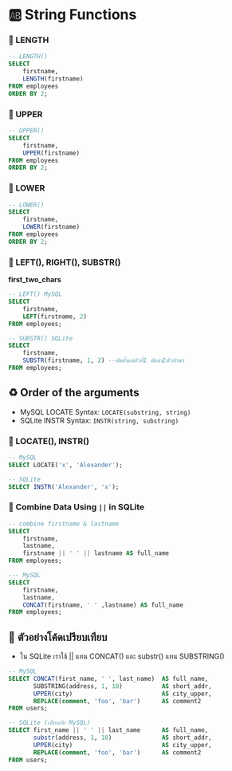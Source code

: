 # 🆎 String Functions

### 💌 LENGTH
```sql
-- LENGTH() 
SELECT 
	firstname, 
    LENGTH(firstname)
FROM employees
ORDER BY 2;
```
### 💌 UPPER
```sql
-- UPPER()
SELECT 
	firstname, 
    UPPER(firstname)
FROM employees
ORDER BY 2;
```
### 💌 LOWER
```sql
-- LOWER() 
SELECT 
	firstname, 
    LOWER(firstname)
FROM employees
ORDER BY 2;
```
### 💌 LEFT(), RIGHT(), SUBSTR()
**first_two_chars**
```sql
-- LEFT() MySQL
SELECT 
	firstname, 
    LEFT(firstname, 2)
FROM employees;

-- SUBSTR() SQLite
SELECT 
    firstname, 
    SUBSTR(firstname, 1, 2) --ตัดตั้งแต่ตัวที่1 ตัดมา2ตัวอักษร
FROM employees;
```
## ♻ Order of the arguments
- MySQL LOCATE Syntax: `LOCATE(substring, string)`
- SQLite INSTR Syntax: `INSTR(string, substring)`

### 💌 LOCATE(), INSTR()
```sql
-- MySQL
SELECT LOCATE('x', 'Alexander');
```
```sql
-- SQLite
SELECT INSTR('Alexander', 'x');
```
### 💌 Combine Data Using `||` in SQLite
```sql
-- combine firstname & lastname 
SELECT
    firstname,
    lastname,
    firstname || ' ' || lastname AS full_name
FROM employees;
```
```sql
--- MySQL
SELECT
    firstname,
    lastname,
    CONCAT(firstname, ' ' ,lastname) AS full_name
FROM employees;
```
## 🎯 ตัวอย่างโค้ดเปรียบเทียบ
- ใน SQLite เราใช้ || แทน CONCAT() และ substr() แทน SUBSTRING()
```sql
-- MySQL
SELECT CONCAT(first_name, ' ', last_name)  AS full_name,
       SUBSTRING(address, 1, 10)           AS short_addr,
       UPPER(city)                         AS city_upper,
       REPLACE(comment, 'foo', 'bar')      AS comment2
FROM users;

-- SQLite (เทียบกับ MySQL)
SELECT first_name || ' ' || last_name      AS full_name,
       substr(address, 1, 10)              AS short_addr,
       UPPER(city)                         AS city_upper,
       REPLACE(comment, 'foo', 'bar')      AS comment2
FROM users;
```
